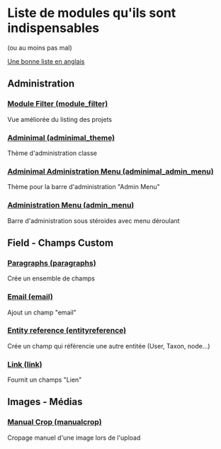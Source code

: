 # Liste de modules qu'ils sont indispensables
(ou au moins pas mal)

[Une bonne liste en anglais](https://github.com/FlorentTorregrosa/drupal-projects-list)

## Administration
### [Module Filter (module_filter)](https://www.drupal.org/project/module_filter)
Vue améliorée du listing des projets
### [Adminimal (adminimal_theme)](https://www.drupal.org/project/adminimal_theme)
Thème d'administration classe
### [Adminimal Administration Menu (adminimal_admin_menu)](https://www.drupal.org/project/adminimal_admin_menu)
Thème pour la barre d'administration "Admin Menu"
### [Administration Menu (admin_menu)](https://www.drupal.org/project/admin_menu)
Barre d'administration sous stéroides avec menu déroulant

## Field - Champs Custom
### [Paragraphs (paragraphs)](https://www.drupal.org/project/paragraphs)
Crée un ensemble de champs
### [Email (email)](https://www.drupal.org/project/email)
Ajout un champ "email"
### [Entity reference (entityreference)](https://www.drupal.org/project/entityreference)
Crée un champ qui référencie une autre entitée (User, Taxon, node...) 
### [Link (link)](https://www.drupal.org/project/link)
Fournit un champs "Lien"

## Images - Médias
### [Manual Crop (manualcrop)](https://www.drupal.org/project/manualcrop)
Cropage manuel d'une image lors de l'upload
